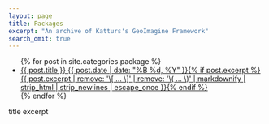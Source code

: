 ```yaml
---
layout: page
title: Packages
excerpt: "An archive of Katturs's GeoImagine Framework"
search_omit: true
---
```



<ul class="post-list">
{% for post in site.categories.package %}
  <li><article><a href="{{ site.url }}{{ post.packageurl }}">{{ post.title }} <span class="entry-date"><time datetime="{{ post.date | date_to_xmlschema }}">{{ post.date | date: "%B %d, %Y" }}</time></span>{% if post.excerpt %} <span class="excerpt">{{ post.excerpt | remove: '\[ ... \]' | remove: '\( ... \)' | markdownify | strip_html | strip_newlines | escape_once }}</span>{% endif %}</a></article></li>
{% endfor %}
</ul>

title
excerpt

